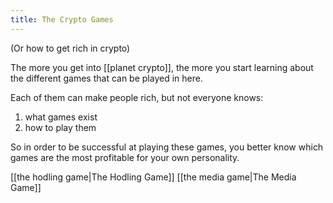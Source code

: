 ```yaml
--- 
title: The Crypto Games 
---
```

(Or how to get rich in crypto)

The more you get into [[planet crypto]], the more you start learning about the different games that can be played in here.

Each of them can make people rich, but not everyone knows:
1) what games exist
2) how to play them

So in order to be successful at playing these games, you better know which games are the most profitable for your own personality.

[[the hodling game|The Hodling Game]]
[[the media game|The Media Game]]